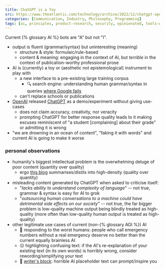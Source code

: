 ```yaml
---
title: ChatGPT is a Toy
src: https://www.theatlantic.com/technology/archive/2022/12/chatgpt-openai-artificial-intelligence-writing-ethics/672386
categories: [Communication, Industry, Philosophy, Programming]
tags: [ai, principles, product-research, security, opinionated, tools-web]
---
```


Current {% glossary AI %} bots are "A" but not "I".

- output is fluent (grammar/syntax) but uninteresting (meaning)
  + structure & style: formulaic/rule-based
  + content & meaning: engaging in the context of AI, but *terrible* in the context of publication-worthy professional prose
- AI is (currently) a toy or (aesthetic not epistemological) instrument to play with
  + a new interface to a pre-existing large training corpus
    * :mag: search engine: understanding human grammar/syntax in queries [where Google fails](https://www.theatlantic.com/ideas/archive/2022/06/google-search-algorithm-internet/661325)
  + can't replace schools or publications
- [OpenAI](http://openai.com) released [ChatGPT](https://en.wikipedia.org/wiki/ChatGPT) as a demo/experiment without giving use-cases
  + does not claim accuracy, creativity, nor veracity
  + prompting ChatGPT for better response quality leads to it making excuses reminiscent of "a student [complaining] about their grade" or admitting it is wrong
- "we are drowning in an ocean of content", "faking it with words" and current AI is going to make it worse

### personal observations

- humanity's biggest intellectual problem is the overwhelming deluge of poor content (quantity over quality)
  + ergo [this blog](/) summarises/distils into high-density (quality over quantity)
- misleading content generated by ChatGPT when asked to criticise itself:
  + "*lacks ability to understand complexity of language*" -- not true, grammar & syntax is easy for AI to grok
  + "*outsourcing human conversations to a machine could have detrimental side effects on our society*" -- not true, the far bigger problem is low-quality machine output being blindly treated as high-quality (more often than low-quality human output is treated as high-quality)
- other legitimate use cases of current (non-{% glossary AGI %}) AI
  + :robot: responding to the worst humans: people who call emergency numbers without a real emergency deserve no better than the current equally brainless AI
  + :confounded: highlighting confusing text: if the AI's re-explanation of your existing text (in its own words) is horribly wrong, consider rewording/simplifying your text
  + :scroll: [writer's block](https://en.wikipedia.org/wiki/Writer%27s_block): horrible AI placeholder text can prompt/inspire you

